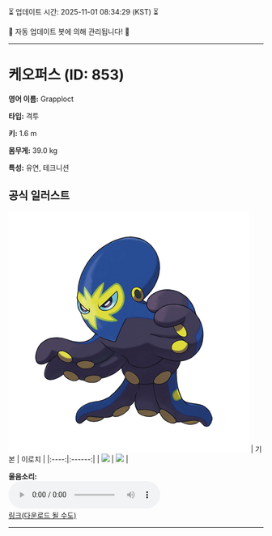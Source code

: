 
⏳ 업데이트 시간: 2025-11-01 08:34:29 (KST) ⏳

🤖 자동 업데이트 봇에 의해 관리됩니다! 🤖

---

# 케오퍼스 (ID: 853)
**영어 이름:** Grapploct

**타입:** 격투

**키:** 1.6 m

**몸무게:** 39.0 kg

**특성:** 유연, 테크니션

## 공식 일러스트
![](https://raw.githubusercontent.com/PokeAPI/sprites/master/sprites/pokemon/other/official-artwork/853.png)
| 기본 | 이로치 |
|:----:|:------:|
| <img src="http://play.pokemonshowdown.com/sprites/ani/grapploct.gif" width="200"> | <img src="http://play.pokemonshowdown.com/sprites/ani-shiny/grapploct.gif" width="200"> |

**울음소리:**<br><audio controls src="https://raw.githubusercontent.com/PokeAPI/cries/main/cries/pokemon/latest/853.ogg"></audio><br> [링크(다운로드 될 수도)](https://raw.githubusercontent.com/PokeAPI/cries/main/cries/pokemon/latest/853.ogg)


---
